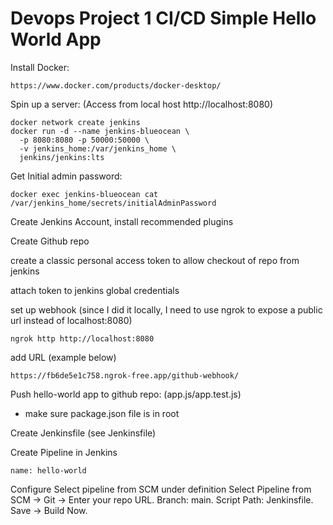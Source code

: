 # Devops Project 1 CI/CD Simple Hello World App

Install Docker:
```
https://www.docker.com/products/docker-desktop/
```
Spin up a server: (Access from local host http://localhost:8080)
```
docker network create jenkins
docker run -d --name jenkins-blueocean \
  -p 8080:8080 -p 50000:50000 \
  -v jenkins_home:/var/jenkins_home \
  jenkins/jenkins:lts
```
Get Initial admin password: 
```
docker exec jenkins-blueocean cat /var/jenkins_home/secrets/initialAdminPassword
```
Create Jenkins Account, install recommended plugins

Create Github repo

create a classic personal access token to allow checkout of repo from jenkins

attach token to jenkins global credentials

set up webhook (since I did it locally, I need to use ngrok to expose a public url instead of localhost:8080)
```
ngrok http http://localhost:8080
```
add URL (example below)
```
https://fb6de5e1c758.ngrok-free.app/github-webhook/
```

Push hello-world app to github repo: (app.js/app.test.js)

* make sure package.json file is in root

Create Jenkinsfile (see Jenkinsfile)

Create Pipeline in Jenkins
```
name: hello-world
```
Configure
Select pipeline from SCM under definition
Select Pipeline from SCM → Git → Enter your repo URL.
Branch: main.
Script Path: Jenkinsfile.
Save → Build Now.
